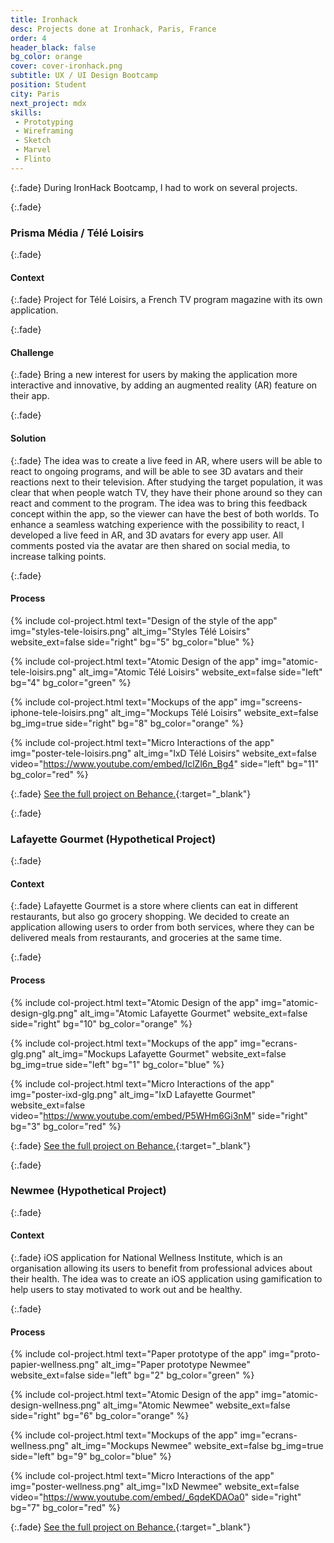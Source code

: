 ```yaml
---
title: Ironhack
desc: Projects done at Ironhack, Paris, France
order: 4
header_black: false
bg_color: orange
cover: cover-ironhack.png
subtitle: UX / UI Design Bootcamp
position: Student
city: Paris
next_project: mdx
skills:
 - Prototyping
 - Wireframing
 - Sketch
 - Marvel
 - Flinto
---
```


{:.fade}
During IronHack Bootcamp, I had to work on several projects.

{:.fade}
### Prisma Média / Télé Loisirs

{:.fade}
#### Context

{:.fade}
Project for Télé Loisirs, a French TV program magazine with its own application.

{:.fade}
#### Challenge

{:.fade}
Bring a new interest for users by making the application more interactive and innovative, by adding an augmented reality (AR) feature on their app.

{:.fade}
#### Solution

{:.fade}
The idea was to create a live feed in AR, where users will be able to react to ongoing programs, and will be able to see 3D avatars and their reactions next to their television. After studying the target population, it was clear that when people watch TV, they have their phone around so they can react and comment to the program. The idea was to bring this feedback concept within the app, so the viewer can have the best of both worlds. To enhance a seamless watching experience with the possibility to react, I developed a live feed in AR, and 3D avatars for every app user. All comments posted via the avatar are then shared on social media, to increase talking points.

{:.fade}
#### Process

{%
    include col-project.html
    text="Design of the style of the app"
    img="styles-tele-loisirs.png"
    alt_img="Styles Télé Loisirs"
    website_ext=false
    side="right"
    bg="5"
    bg_color="blue"
%}

{%
    include col-project.html
    text="Atomic Design of the app"
    img="atomic-tele-loisirs.png"
    alt_img="Atomic Télé Loisirs"
    website_ext=false
    side="left"
    bg="4"
    bg_color="green"
%}

{%
    include col-project.html
    text="Mockups of the app"
    img="screens-iphone-tele-loisirs.png"
    alt_img="Mockups Télé Loisirs"
    website_ext=false
    bg_img=true
    side="right"
    bg="8"
    bg_color="orange"
%}

{%
    include col-project.html
    text="Micro Interactions of the app"
    img="poster-tele-loisirs.png"
    alt_img="IxD Télé Loisirs"
    website_ext=false
    video="https://www.youtube.com/embed/IclZl6n_Bg4"
    side="left"
    bg="11"
    bg_color="red"
%}

{:.fade}
[See the full project on Behance.](https://www.behance.net/gallery/66305401/Tl-Loisirs){:target="_blank"}

{:.fade}
### Lafayette Gourmet (Hypothetical Project)

{:.fade}
#### Context

{:.fade}
Lafayette Gourmet is a store where clients can eat in different restaurants, but also go grocery shopping. We decided to create an application allowing users to order from both services, where they can be delivered meals from restaurants, and groceries at the same time.

{:.fade}
#### Process

{%
    include col-project.html
    text="Atomic Design of the app"
    img="atomic-design-glg.png"
    alt_img="Atomic Lafayette Gourmet"
    website_ext=false
    side="right"
    bg="10"
    bg_color="orange"
%}

{%
    include col-project.html
    text="Mockups of the app"
    img="ecrans-glg.png"
    alt_img="Mockups Lafayette Gourmet"
    website_ext=false
    bg_img=true
    side="left"
    bg="1"
    bg_color="blue"
%}

{%
    include col-project.html
    text="Micro Interactions of the app"
    img="poster-ixd-glg.png"
    alt_img="IxD Lafayette Gourmet"
    website_ext=false
    video="https://www.youtube.com/embed/P5WHm6Gi3nM"
    side="right"
    bg="3"
    bg_color="red"
%}

{:.fade}
[See the full project on Behance.](https://www.behance.net/gallery/65086417/Lafayette-Gourmet-app){:target="_blank"}

{:.fade}
### Newmee (Hypothetical Project)

{:.fade}
#### Context

{:.fade}
iOS application for National Wellness Institute, which is an organisation allowing its users to benefit from professional advices about their health. The idea was to create an iOS application using gamification to help users to stay motivated to work out and be healthy.

{:.fade}
#### Process

{%
    include col-project.html
    text="Paper prototype of the app"
    img="proto-papier-wellness.png"
    alt_img="Paper prototype Newmee"
    website_ext=false
    side="left"
    bg="2"
    bg_color="green"
%}

{%
    include col-project.html
    text="Atomic Design of the app"
    img="atomic-design-wellness.png"
    alt_img="Atomic Newmee"
    website_ext=false
    side="right"
    bg="6"
    bg_color="orange"
%}

{%
    include col-project.html
    text="Mockups of the app"
    img="ecrans-wellness.png"
    alt_img="Mockups Newmee"
    website_ext=false
    bg_img=true
    side="left"
    bg="9"
    bg_color="blue"
%}

{%
    include col-project.html
    text="Micro Interactions of the app"
    img="poster-wellness.png"
    alt_img="IxD Newmee"
    website_ext=false
    video="https://www.youtube.com/embed/_6qdeKDAOa0"
    side="right"
    bg="7"
    bg_color="red"
%}

{:.fade}
[See the full project on Behance.](https://www.behance.net/gallery/65096453/Newmee){:target="_blank"}
